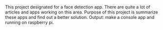 This project designated for a face detection app.
There are quite a lot of articles and apps working on this area.
Purpose of this project is summarize these apps and find out a better solution.
Output: make a console app and running on raspberry pi.
